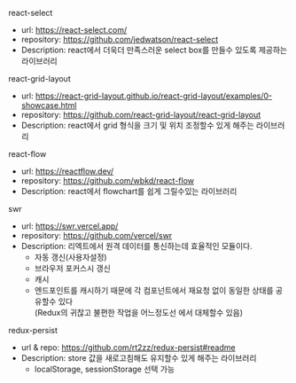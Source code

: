 react-select
* url: https://react-select.com/
* repository: https://github.com/jedwatson/react-select
* Description: react에서 더욱더 만족스러운 select box를 만들수 있도록 제공하는 라이브러리

react-grid-layout
* url: https://react-grid-layout.github.io/react-grid-layout/examples/0-showcase.html
* repository: https://github.com/react-grid-layout/react-grid-layout
* Description: react에서 grid 형식을 크기 및 위치 조정할수 있게 해주는 라이브러리

react-flow
* url: https://reactflow.dev/
* repository: https://github.com/wbkd/react-flow
* Description: react에서 flowchart를 쉽게 그릴수있는 라이브러리 

swr 
* url: https://swr.vercel.app/
* repository: https://github.com/vercel/swr
* Description: 리엑트에서 원격 데이터를 통신하는데 효율적인 모듈이다.<br/> 
  * 자동 갱신(사용자설정)
  * 브라우저 포커스시 갱신
  * 캐시
  * 엔드포인트를 캐시하기 때문에 각 컴포넌트에서 재요청 없이 동일한 상태를 공유할수 있다<br/>(Redux의 귀찮고 불편한 작업을 어느정도선 에서 대체할수 있음)

redux-persist
* url & repo: https://github.com/rt2zz/redux-persist#readme
* Description: store 값을 새로고침해도 유지할수 있게 해주는 라이브러리
  * localStorage, sessionStorage 선택 가능
